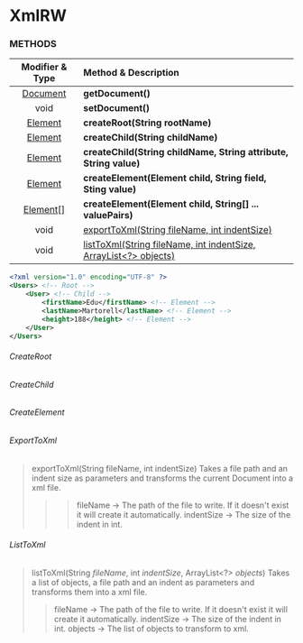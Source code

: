 # XmlRW

### METHODS
|                                           Modifier & Type                                           | Method & Description                                                           |
|:---------------------------------------------------------------------------------------------------:|:-------------------------------------------------------------------------------|
|  [Document](https://docs.oracle.com/en/java/javase/17/docs/api/java.xml/org/w3c/dom/Document.html)  | **getDocument()**                                                              |
|                                                void                                                 | **setDocument()**                                                              |
|   [Element](https://docs.oracle.com/en/java/javase/17/docs/api/java.xml/org/w3c/dom/Element.html)   | **createRoot(String rootName)**                                                |
|   [Element](https://docs.oracle.com/en/java/javase/17/docs/api/java.xml/org/w3c/dom/Element.html)   | **createChild(String childName)**                                              |
|   [Element](https://docs.oracle.com/en/java/javase/17/docs/api/java.xml/org/w3c/dom/Element.html)   | **createChild(String childName, String attribute, String value)**              |
|   [Element](https://docs.oracle.com/en/java/javase/17/docs/api/java.xml/org/w3c/dom/Element.html)   | **createElement(Element child, String field, Sting value)**                    |
| [Element\[\]](https://docs.oracle.com/en/java/javase/17/docs/api/java.xml/org/w3c/dom/Element.html) | **createElement(Element child, String[] ... valuePairs)**                      |
|                                                void                                                 | [exportToXml(String fileName, int indentSize)](#exporttoxml)                   |
|                                                void                                                 | [listToXml(String fileName, int indentSize, ArrayList<?> objects)](#listtoxml) |
```xml
<?xml version="1.0" encoding="UTF-8" ?>
<Users> <!-- Root -->
    <User> <!-- Child -->
        <firstName>Edu</firstName> <!-- Element -->
        <lastName>Martorell</lastName> <!-- Element -->
        <height>188</height> <!-- Element -->
    </User>
</Users>
```
###### CreateRoot
> 
###### CreateChild
###### CreateElement
###### ExportToXml
> exportToXml(String fileName, int indentSize)
> Takes a file path and an indent size as parameters and transforms the current Document into a xml file.
> > > fileName -> The path of the file to write. If it doesn't exist it will create it automatically.
> > indentSize -> The size of the indent in int.
###### ListToXml
> listToXml(String _fileName_, int _indentSize_, ArrayList<?> _objects_)
> Takes a list of objects, a file path and an indent as parameters and transforms them into a xml file.
> > fileName -> The path of the file to write. If it doesn't exist it will create it automatically.
> > indentSize -> The size of the indent in int.
> > objects -> The list of objects to transform to xml.